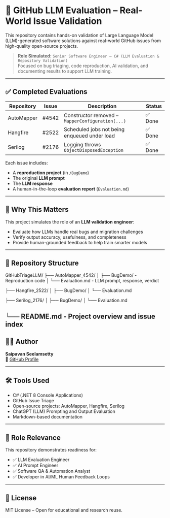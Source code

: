 # 🤖 GitHub LLM Evaluation – Real-World Issue Validation

This repository contains hands-on validation of Large Language Model (LLM)-generated software solutions against real-world GitHub issues from high-quality open-source projects.

> **Role Simulated:** `Senior Software Engineer – C# (LLM Evaluation & Repository Validation)`  
> Focused on bug triaging, code reproduction, AI validation, and documenting results to support LLM training.

---

## ✅ Completed Evaluations

| Repository   | Issue    | Description                                         | Status   |
|--------------|----------|-----------------------------------------------------|----------|
| AutoMapper   | #4542    | Constructor removed – `MapperConfiguration(...)`    | ✅ Done  |
| Hangfire     | #2522    | Scheduled jobs not being enqueued under load        | ✅ Done  |
| Serilog      | #2176    | Logging throws `ObjectDisposedException`            | ✅ Done  |

Each issue includes:
- A **reproduction project** (in `/BugDemo`)
- The original **LLM prompt**
- The **LLM response**
- A human-in-the-loop **evaluation report** (`Evaluation.md`)

---

## 🧠 Why This Matters

This project simulates the role of an **LLM validation engineer**:
- Evaluate how LLMs handle real bugs and migration challenges
- Verify output accuracy, usefulness, and completeness
- Provide human-grounded feedback to help train smarter models

---

## 📂 Repository Structure

GitHubTriageLLM/
├── AutoMapper_4542/
│   ├── BugDemo/           - Reproduction code
│   └── Evaluation.md      - LLM prompt, response, verdict

├── Hangfire_2522/
│   ├── BugDemo/
│   └── Evaluation.md

├── Serilog_2176/
│   ├── BugDemo/
│   └── Evaluation.md

└── README.md              - Project overview and issue index
---

## 👨‍💻 Author

**Saipavan Seelamsetty**  
🔗 [GitHub Profile](https://github.com/Seelamsetty-SaiPavan)

---

## 🛠️ Tools Used

- C# (.NET 8 Console Applications)
- GitHub Issue Triage
- Open-source projects: AutoMapper, Hangfire, Serilog
- ChatGPT (LLM) Prompting and Output Evaluation
- Markdown-based documentation

---

## 📌 Role Relevance

This repository demonstrates readiness for:

- ✅ LLM Evaluation Engineer
- ✅ AI Prompt Engineer
- ✅ Software QA & Automation Analyst
- ✅ Developer in AI/ML Human Feedback Loops

---

## 🤝 License

MIT License – Open for educational and research reuse.
